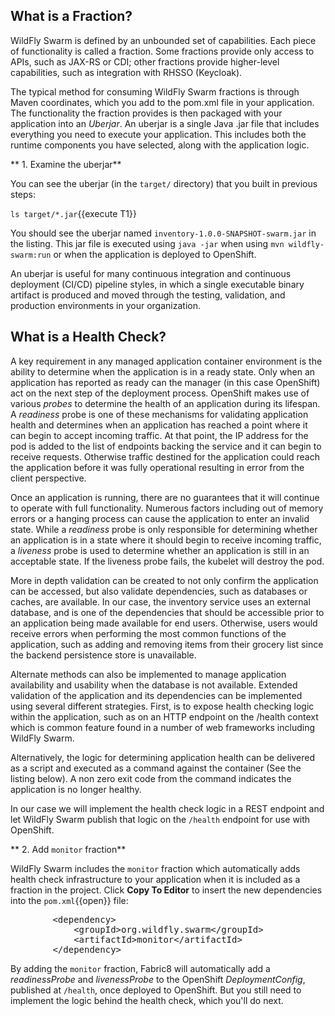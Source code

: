 ## What is a Fraction?

WildFly Swarm is defined by an unbounded set of capabilities. Each piece of functionality is called a fraction.
Some fractions provide only access to APIs, such as JAX-RS or CDI; other fractions provide higher-level capabilities,
such as integration with RHSSO (Keycloak).

The typical method for consuming WildFly Swarm fractions is through Maven coordinates, which you add to the pom.xml
file in your application. The functionality the fraction provides is then packaged with your application into an
_Uberjar_.  An uberjar is a single Java .jar file that includes everything you need to execute your application.
This includes both the runtime components you have selected, along with the application logic.

** 1. Examine the uberjar**

You can see the uberjar (in the `target/` directory) that you built in previous steps:

```ls target/*.jar```{{execute T1}}

You should see the uberjar named `inventory-1.0.0-SNAPSHOT-swarm.jar` in the listing. This jar file is executed
using `java -jar` when using `mvn wildfly-swarm:run` or when the application is deployed to OpenShift.

An uberjar is useful for many continuous integration and continuous deployment (CI/CD) pipeline styles,
in which a single executable binary artifact is produced and moved through the testing, validation, and
production environments in your organization.


## What is a Health Check?

A key requirement in any managed application container environment is the ability to determine when the application is in a ready state. Only when an
application has reported as ready can the manager (in this case OpenShift) act on the next step of the deployment process. OpenShift
makes use of various _probes_ to determine the health of an application during its lifespan. A _readiness_
probe is one of these mechanisms for validating application health and determines when an
application has reached a point where it can begin to accept incoming traffic. At that point, the IP
address for the pod is added to the list of endpoints backing the service and it can begin to receive
requests. Otherwise traffic destined for the application could reach the application before it was fully
operational resulting in error from the client perspective.

Once an application is running, there are no guarantees that it will continue to operate with full
functionality. Numerous factors including out of memory errors or a hanging process can cause the
application to enter an invalid state. While a _readiness_ probe is only responsible for determining
whether an application is in a state where it should begin to receive incoming traffic, a _liveness_ probe
is used to determine whether an application is still in an acceptable state. If the liveness probe fails, the
kubelet will destroy the pod.

More in depth validation can be created to not only confirm the application can be accessed, but also
validate dependencies, such as databases or caches, are available. In our case, the inventory service
uses an external database, and is one of the dependencies that should be accessible prior to an
application being made available for end users. Otherwise, users would receive errors when
performing the most common functions of the application, such as adding and removing items from
their grocery list since the backend persistence store is unavailable.

Alternate methods can also be
implemented to manage application availability and usability when the database is not available.
Extended validation of the application and its dependencies can be implemented using several
different strategies. First, is to expose health checking logic within the application, such as on an HTTP
endpoint on the /health context which is common feature found in a number of web frameworks including
WildFly Swarm.

Alternatively, the logic for determining application health can be delivered as a script and executed as
a command against the container (See the listing below). A non zero exit code from the command
indicates the application is no longer healthy.

In our case we will implement the health check logic in a REST endpoint and let WildFly Swarm publish
that logic on the `/health` endpoint for use with OpenShift.

** 2. Add `monitor` fraction**

WildFly Swarm includes the `monitor` fraction which automatically adds health check infrastructure to your
application when it is included as a fraction in the project. Click **Copy To Editor** to insert the new dependencies
into the `pom.xml`{{open}} file:

<pre class="file" data-filename="pom.xml" data-target="insert" data-marker="<!-- Add monitor fraction -->">
        &lt;dependency&gt;
            &lt;groupId&gt;org.wildfly.swarm&lt;/groupId&gt;
            &lt;artifactId&gt;monitor&lt;/artifactId&gt;
        &lt;/dependency&gt;
</pre>


By adding the `monitor` fraction, Fabric8 will automatically add a _readinessProbe_ and _livenessProbe_ to the OpenShift
_DeploymentConfig_, published at `/health`, once deployed to OpenShift. But you still need to implement the logic behind
the health check, which you'll do next.


